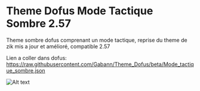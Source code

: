 # Theme Dofus Mode Tactique Sombre 2.57

Theme sombre dofus comprenant un mode tactique, reprise du theme de zik mis a jour et amélioré, compatible 2.57

Lien a coller dans dofus: https://raw.githubusercontent.com/Gabann/Theme_Dofus/beta/Mode_tactique_sombre.json

![Alt text](Preview.png?raw=true "Mode tactique sombre")
